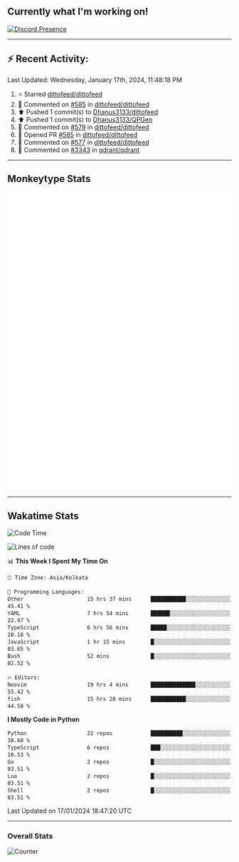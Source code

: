 ## Currently what I'm working on!
[![Discord Presence](https://lanyard.cnrad.dev/api/534981034400284712)](https://discord.com/users/534981034400284712)

---

## :zap: Recent Activity:
<!--RECENT_ACTIVITY:last_update-->
Last Updated: Wednesday, January 17th, 2024, 11:48:18 PM
<!--RECENT_ACTIVITY:last_update_end-->
<!--RECENT_ACTIVITY:start-->
1. ⭐ Starred [dittofeed/dittofeed](https://github.com/dittofeed/dittofeed)<br>
2. 💬 Commented on [#585](https://github.com/dittofeed/dittofeed/pull/585#issuecomment-1894982038) in [dittofeed/dittofeed](https://github.com/dittofeed/dittofeed)<br>
3. ⬆️ Pushed 1 commit(s) to [Dhanus3133/dittofeed](https://github.com/Dhanus3133/dittofeed)<br>
4. ⬆️ Pushed 1 commit(s) to [Dhanus3133/QPGen](https://github.com/Dhanus3133/QPGen)<br>
5. 💬 Commented on [#579](https://github.com/dittofeed/dittofeed/issues/579#issuecomment-1893606320) in [dittofeed/dittofeed](https://github.com/dittofeed/dittofeed)<br>
6. 💪 Opened PR [#585](https://github.com/dittofeed/dittofeed/pull/585) in [dittofeed/dittofeed](https://github.com/dittofeed/dittofeed)<br>
7. 💬 Commented on [#577](https://github.com/dittofeed/dittofeed/issues/577#issuecomment-1893005273) in [dittofeed/dittofeed](https://github.com/dittofeed/dittofeed)<br>
8. 💬 Commented on [#3343](https://github.com/qdrant/qdrant/pull/3343#discussion_r1452550144) in [qdrant/qdrant](https://github.com/qdrant/qdrant)<br>
<!--RECENT_ACTIVITY:end-->

---

## Monkeytype Stats
<a href="https://monkeytype.com/profile/dhanus">
  <img src="https://raw.githubusercontent.com/Dhanus3133/Dhanus3133/monkeytype/monkeytype-pb.svg" alt="Monkeytype Profile" />
</a>

---

## Wakatime Stats
<!--START_SECTION:waka-->
![Code Time](http://img.shields.io/badge/Code%20Time-1%2C595%20hrs%2019%20mins-blue)

![Lines of code](https://img.shields.io/badge/From%20Hello%20World%20I%27ve%20Written-4.8%20million%20lines%20of%20code-blue)

📊 **This Week I Spent My Time On** 

```text
🕑︎ Time Zone: Asia/Kolkata

💬 Programming Languages: 
Other                    15 hrs 37 mins      ███████████░░░░░░░░░░░░░░   45.41 % 
YAML                     7 hrs 54 mins       ██████░░░░░░░░░░░░░░░░░░░   22.97 % 
TypeScript               6 hrs 56 mins       █████░░░░░░░░░░░░░░░░░░░░   20.18 % 
JavaScript               1 hr 15 mins        █░░░░░░░░░░░░░░░░░░░░░░░░   03.65 % 
Bash                     52 mins             █░░░░░░░░░░░░░░░░░░░░░░░░   02.52 % 

🔥 Editors: 
Neovim                   19 hrs 4 mins       ██████████████░░░░░░░░░░░   55.42 % 
fish                     15 hrs 20 mins      ███████████░░░░░░░░░░░░░░   44.58 % 
```

**I Mostly Code in Python** 

```text
Python                   22 repos            ██████████░░░░░░░░░░░░░░░   38.60 % 
TypeScript               6 repos             ███░░░░░░░░░░░░░░░░░░░░░░   10.53 % 
Go                       2 repos             █░░░░░░░░░░░░░░░░░░░░░░░░   03.51 % 
Lua                      2 repos             █░░░░░░░░░░░░░░░░░░░░░░░░   03.51 % 
Shell                    2 repos             █░░░░░░░░░░░░░░░░░░░░░░░░   03.51 % 
```




 Last Updated on 17/01/2024 18:47:20 UTC
<!--END_SECTION:waka-->
---

### Overall Stats

<img src="https://moe-counter.glitch.me/get/@Dhanus3133?theme=asoul" alt="Counter" />
